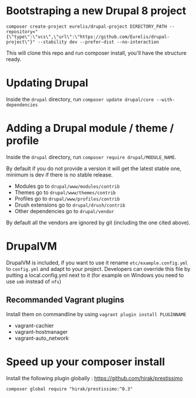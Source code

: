 # Bootstraping a new Drupal 8 project

```
composer create-project eurelis/drupal-project DIRECTORY_PATH --repository="{\"type\":\"vcs\",\"url\":\"https://github.com/Eurelis/drupal-project\"}" --stability dev --prefer-dist --no-interaction
```

This will clone this repo and run composer install, you'll have the structure ready.

# Updating Drupal

Inside the `drupal` directory, run `composer update drupal/core --with-dependencies`

# Adding a Drupal module / theme / profile

Inside the `drupal` directory, run `composer require drupal/MODULE_NAME`.

By default if you do not provide a version it will get the latest stable one, minimum is dev if there is no stable release.

* Modules go to `drupal/www/modules/contrib`
* Themes go to `drupal/www/themes/contrib`
* Profiles go to `drupal/www/profiles/contrib`
* Drush extensions go to `drupal/drush/contrib`
* Other dependencies go to `drupal/vendor`

By default all the vendors are ignored by git (including the one cited above).

# DrupalVM

DrupalVM is included, if you want to use it rename `etc/example.config.yml` to `config.yml` and adapt to your project.
Developers can override this file by putting a local.config.yml next to it (for example on Windows you need to use `smb` instead of `nfs`)

## Recommanded Vagrant plugins

Install them on commandline by using `vagrant plugin install PLUGINNAME`

* vagrant-cachier
* vagrant-hostmanager
* vagrant-auto_network

# Speed up your composer install

Install the following plugin globally : https://github.com/hirak/prestissimo

`composer global require "hirak/prestissimo:^0.3"`

